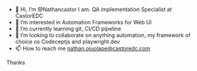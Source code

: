 - 👋 Hi, I’m @Nathancastor I am. QA implementation Specialist at CastorEDC
- 👀 I’m interested in Automation Frameworks for Web UI
- 🌱 I’m currently learning git, CI/CD pipeline
- 💞️ I’m looking to collaborate on anything automation, my framework of choice os Codeceptjs and playwright.dev
- 📫 How to reach me nathan.ojuolape@castoredc.com

Thanks
<!---
Nathancastor/Nathancastor is a ✨ special ✨ repository because its `README.md` (this file) appears on your GitHub profile.
You can click the Preview link to take a look at your changes.
--->

